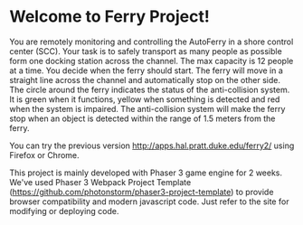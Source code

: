 # Welcome to Ferry Project!

You are remotely monitoring and controlling the AutoFerry in a shore control center (SCC). Your task is to safely transport as many people as possible form one docking station across the channel. The max capacity is 12 people at a time. You decide when the ferry should start. The ferry will move in a straight line across the channel and automatically stop on the other side. The circle around the ferry indicates the status of the anti-collision system. It is green when it functions, yellow when something is detected and red when the system is impaired. The anti-collision system will make the ferry stop when an object is detected within the range of 1.5 meters from the ferry.

You can try the previous version http://apps.hal.pratt.duke.edu/ferry2/ using Firefox or Chrome.

This project is mainly developed with Phaser 3 game engine for 2 weeks. We've used Phaser 3 Webpack Project Template (https://github.com/photonstorm/phaser3-project-template) to provide browser compatibility and modern javascript code. Just refer to the site for modifying or deploying code.
